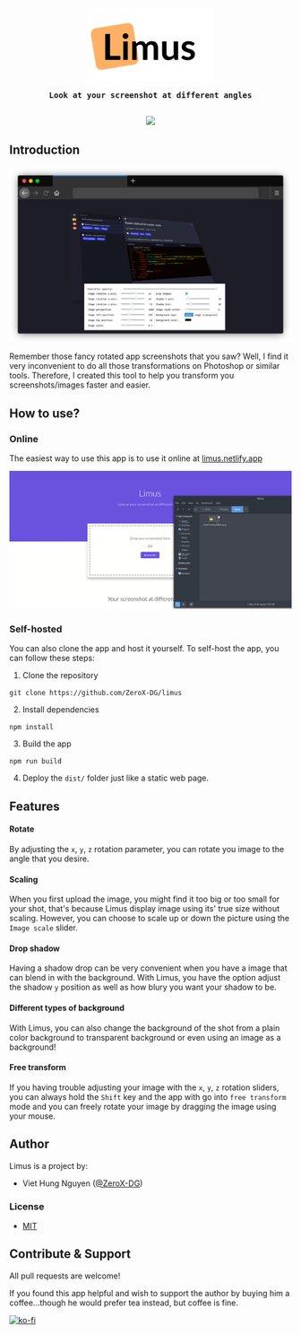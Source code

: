 <p align="center">
  <img src="./static/logo.png" />
</p>

<p align="center" style="font-weight: bold; text-align: center; font-family: monospace; padding-bottom: 15px;">Look at your screenshot at different angles</p>

<p align="center">
  <img src="https://img.shields.io/github/license/ZeroX-DG/limus?style=for-the-badge"/>
</p>

## Introduction

<p align="center">
  <img src="./static/intro.png" />
</p>

Remember those fancy rotated app screenshots that you saw? Well, I find it very inconvenient to do all those transformations on Photoshop or similar tools. Therefore, I created this tool to help you transform you screenshots/images faster and easier.

## How to use?

### Online

The easiest way to use this app is to use it online at [limus.netlify.app](https://limus.netlify.app/)

<p align="center">
  <img src="./static/limus-in-action.gif" />
</p>

### Self-hosted

You can also clone the app and host it yourself. To self-host the app, you can follow these steps:

1. Clone the repository

```
git clone https://github.com/ZeroX-DG/limus
```

2. Install dependencies

```
npm install
```

3. Build the app

```
npm run build
```

4. Deploy the `dist/` folder just like a static web page.

## Features

#### Rotate

By adjusting the `x`, `y`, `z` rotation parameter, you can rotate you image to the angle that you desire.

#### Scaling

When you first upload the image, you might find it too big or too small for your shot, that's because Limus display image using its' true size without scaling. However, you can choose to scale up or down the picture using the `Image scale` slider.

#### Drop shadow

Having a shadow drop can be very convenient when you have a image that can blend in with the background. With Limus, you have the option adjust the shadow `y` position as well as how blury you want your shadow to be.

#### Different types of background

With Limus, you can also change the background of the shot from a plain color background to transparent background or even using an image as a background!

#### Free transform

If you having trouble adjusting your image with the `x`, `y`, `z` rotation sliders, you can always hold the `Shift` key and the app with go into `free transform` mode and you can freely rotate your image by dragging the image using your mouse.

## Author

Limus is a project by:
- Viet Hung Nguyen ([@ZeroX-DG](https://github.com/ZeroX-DG/))

### License

- [MIT](/LICENSE)

## Contribute & Support

All pull requests are welcome!

If you found this app helpful and wish to support the author by buying him a coffee...though he would prefer tea instead, but coffee is fine.

[![ko-fi](https://www.ko-fi.com/img/githubbutton_sm.svg)](https://ko-fi.com/Z8Z81ODLC)
